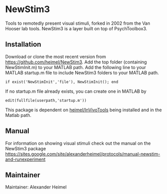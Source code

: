 # NewStim3 # 

Tools to remotedly present visual stimuli, forked in 2002 from the Van Hooser lab tools.
NewStim3 is a layer built on top of PsychToolbox3.

## Installation ##

Download or clone the most recent version from <https://github.com/heimel/NewStim3>. 
Add the top folder (containing NewStimInit.m) to your MATLAB path.
Add the following line to your MATLAB startup.m file to include NewStim3 folders to 
your MATLAB path. 
```
if exist('NewStimInit','file'), NewStimInit(); end
```
If no startup.m file already exists, you can create one in MATLAB by
```
edit(fullfile(userpath,'startup.m'))
```

This package is dependent on [heimel/InVivoTools](https://github.com/heimel/InVivoTools) being installed and in the Matlab path.


## Manual ##

For information on showing visual stimuli check out the manual on the NewStim3 package 
 <https://sites.google.com/site/alexanderheimel/protocols/manual-newstim-and-runexperiment>

## Maintainer ##

Maintainer: Alexander Heimel
